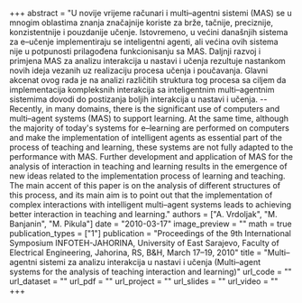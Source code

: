 +++
abstract = "U novije vrijeme računari i multi–agentni sistemi (MAS) se u mnogim oblastima znanja značajnije koriste za brže, tačnije, preciznije, konzistentnije i pouzdanije učenje. Istovremeno, u većini današnjih sistema za e–učenje implementiraju se inteligentni agenti, ali većina ovih sistema nije u potpunosti prilagođena funkcionisanju sa MAS. Daljnji razvoj i primjena MAS za analizu interakcija u nastavi i učenja rezultuje nastankom novih ideja vezanih uz realizaciju procesa učenja i poučavanja. Glavni akcenat ovog rada je na analizi različitih struktura tog procesa sa ciljem da implementacija kompleksnih interakcija sa inteligentnim multi–agentnim sistemima dovodi do postizanja boljih interakcija u nastavi i učenja. -- Recently, in many domains, there is the significant use of computers and multi–agent systems (MAS) to support learning. At the same time, although the majority of today's systems for e–learning are performed on computers and make the implementation of intelligent agents as essential part of the process of teaching and learning, these systems are not fully adapted to the performance with MAS. Further development and application of MAS for the analysis of interaction in teaching and learning results in the emergence of new ideas related to the implementation process of learning and teaching. The main accent of this paper is on the analysis of different structures of this process, and its main aim is to point out that the implementation of complex interactions with intelligent multi–agent systems leads to achieving better interaction in teaching and learning."
authors = ["A. Vrdoljak", "M. Banjanin", "M. Pikula"]
date = "2010-03-17"
image_preview = ""
math = true
publication_types = ["1"]
publication = "Proceedings of the 9th International Symposium INFOTEH-JAHORINA, University of East Sarajevo, Faculty of Electrical Engineering, Jahorina, RS, B&H, March 17–19, 2010"
title = "Multi–agentni sistemi za analizu interakcija u nastavi i učenja (Multi–agent systems for the analysis of teaching interaction and learning)"
url_code = ""
url_dataset = ""
url_pdf = ""
url_project = ""
url_slides = ""
url_video = ""
+++
